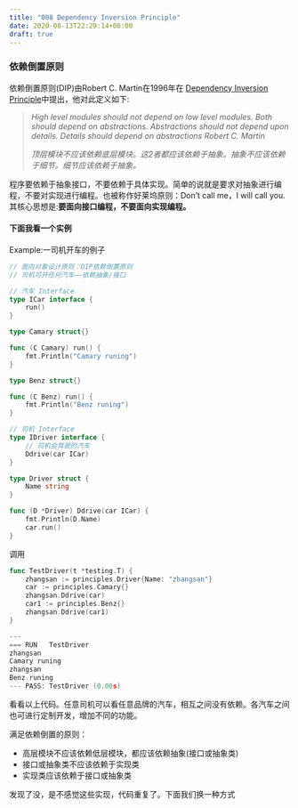 ```yaml
---
title: "008 Dependency Inversion Principle"
date: 2020-08-13T22:29:14+08:00
draft: true
---
```


###  依赖倒置原则

依赖倒置原则(DIP)由Robert C. Martin在1996年在 [Dependency Inversion Principle](http://butunclebob.com/ArticleS.UncleBob.PrinciplesOfOod)中提出，他对此定义如下:

> *High level modules should not depend on low level modules. Both should depend on abstractions. Abstractions should not depend upon details. Details should depend on abstractions*
> *Robert C. Martin*
>
> *顶层模块不应该依赖底层模块。这2者都应该依赖于抽象。抽象不应该依赖于细节。细节应该依赖于抽象。*

程序要依赖于抽象接口，不要依赖于具体实现。简单的说就是要求对抽象进行编程，不要对实现进行编程。也被称作好莱坞原则：Don’t call me，I will call you.其核心思想是:**要面向接口编程，不要面向实现编程。**

#### 下面我看一个实例

Example:一司机开车的例子

```go
// 面向对象设计原则：DIP依赖倒置原则
// 司机可开任何汽车——依赖抽象/接口

// 汽车 Interface
type ICar interface {
	run()
}

type Camary struct{}

func (C Camary) run() {
	fmt.Println("Camary runing")
}

type Benz struct{}

func (C Benz) run() {
	fmt.Println("Benz runing")
}

// 司机 Interface
type IDriver interface {
	// 司机会驾驶的汽车
	Ddrive(car ICar)
}

type Driver struct {
	Name string
}

func (D *Driver) Ddrive(car ICar) {
	fmt.Println(D.Name)
	car.run()
}

```

调用

```go
func TestDriver(t *testing.T) {
	zhangsan := principles.Driver{Name: "zhangsan"}
	car := principles.Camary{}
	zhangsan.Ddrive(car)
	car1 := principles.Benz{}
	zhangsan.Ddrive(car1)
}

---
=== RUN   TestDriver
zhangsan
Camary runing
zhangsan
Benz runing
--- PASS: TestDriver (0.00s)
```

看看以上代码。任意司机可以看任意品牌的汽车，相互之间没有依赖。各汽车之间也可进行定制开发，增加不同的功能。

满足依赖倒置的原则：

- 高层模块不应该依赖低层模块，都应该依赖抽象(接口或抽象类)
- 接口或抽象类不应该依赖于实现类
- 实现类应该依赖于接口或抽象类



发现了没，是不感觉这些实现，代码重复了。下面我们换一种方式

